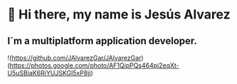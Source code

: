 # 👋 Hi there, my name is Jesús Alvarez
## I´m a multiplatform application developer.
!(https://github.com/JAlvarezGar/JAlvarezGar)(https://photos.google.com/photo/AF1QipPQs464pj2eqXt-U5uSBiaK6RiYUJSKGI5xP8ji)

<!--
**JAlvarezGar/JAlvarezGar** is a ✨ _special_ ✨ repository because its `README.md` (this file) appears on your GitHub profile.

Here are some ideas to get you started:

- 🔭 I’m currently working on ...
- 🌱 I’m currently learning ...
- 👯 I’m looking to collaborate on ...
- 🤔 I’m looking for help with ...
- 💬 Ask me about ...
- 📫 How to reach me: ...
- 😄 Pronouns: ...
- ⚡ Fun fact: ...
-->
